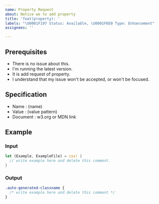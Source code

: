 ```yaml
---
name: Property Request
about: Notice we to add property
title: 'feat(property): '
labels: "\U0001F197 Status: Available, \U0001F6E0 Type: Enhancement"
assignees: ''

---
```


## Prerequisites

- There is no issue about this.
- I'm running the latest version.
- It is add request of property.
- I understand that my issue won't be accepted, or won't be focused.

## Specification

- Name : (name)
- Value : (value pattern)
- Document : w3.org or MDN link

## Example

### Input

```rust
let (Example, ExampleFile) = css! {
  // write example here and delete this comment.
}
```

### Output

```css
.auto-generated-classname {
  /* write example here and delete this comment */
}
```
